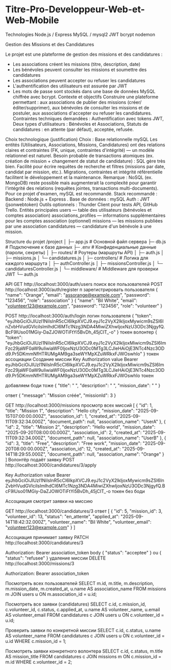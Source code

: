 # Titre-Pro-Developpeur-Web-et-Web-Mobile


Technologies
Node.js / Express
MySQL / mysql2
JWT
bcrypt
nodemon

 Gestion des Missions et des Candidatures

Le projet est une plateforme de gestion des missions et des candidatures :
- Les associations créent les missions (titre, description, date)
- Les bénévoles peuvent consulter les missions et soumettre des candidatures
- Les associations peuvent accepter ou refuser les candidatures
- L'authentification des utilisateurs est assurée par JWT
- Les mots de passe sont stockés dans une base de données MySQL chiffrée avec bcrypt.
Contexte et objectifs
Construire une plateforme permettant :
aux associations de publier des missions (créer/éditer/supprimer),
aux bénévoles de consulter les missions et de postuler,
aux associations d'accepter ou refuser les candidatures.
Contraintes techniques demandées :
Authentification avec tokens JWT,
Deux types d'utilisateurs : Bénévoles et Associations,
Statuts de candidatures : en attente (par défaut), acceptée, refusée.

 Choix technologique (justification)
Choix : Base relationnelle mySQL
Les entités (Utilisateurs, Associations, Missions, Candidatures) ont des relations claires et contraintes (FK, unique, contraintes d'intégrité) — un modèle relationnel est naturel.
Besoin probable de transactions atomiques (ex. création de mission + changement de statut de candidature) : SQL gère très bien.
Facilité pour écrire requêtes de recherche et filtres (missions par date, candidat par mission, etc.).
Migrations, contraintes et intégrité référentielle facilitent le développement et la maintenance.
Remarque : NoSQL (ex. MongoDB) reste possible mais augmenterait la complexité pour garantir l'intégrité des relations (requêtes jointes, transactions multi-documents). Pour ce projet d'examen, mySQL est recommandé.
Stack recommandé :
Backend : Node.js + Express .
Base de données : mySQL
Auth : JWT (jsonwebtoken)
Outils optionnels : Thunder Client pour tests API, GitHub Trello.
Entités principales
users — table des utilisateurs (bénévoles et comptes association)
associations_profiles — informations supplémentaires pour les comptes association (optionnel)
missions — les missions publiées par une association
candidatures — candidature d'un bénévole à une mission.

Structure du projet
/project
│
├─ app.js                 # Основной файл сервера
├─ db.js                    # Подключение к базе данных
├─ .env                     # Конфиденциальные данные (пароли, секреты)
│
├─ routes/                  # Роутеры (маршруты API)
│   ├─ auth.js
│   ├─ missions.js
│   └─ candidatures.js
│
├─ controllers/             # Логика для каждого маршрута
│   ├─ authController.js
│   ├─ missionsController.js
│   └─ candidaturesController.js
│
└─ middleware/              # Middleware для проверки JWT
    └─ auth.js

 API
 GET http://localhost:3000/auth/users поиск все пользователей 
 POST http://localhost:3000/auth/register п зарегистрировать пользователя 
{
  "name": "Orange",
  "email": "assorange@example.com",
  "password": "123456",
  "role": "association"
}
{
  "name": "Bil White",
  "email": "volunteer123@example.com",
  "password": "123456",
  "role": "volunteer"
}

POST http://localhost:3000/auth/login логин  пользователя 
{
  "token": "eyJhbGciOiJIUzI1NiIsInR5cCI6IkpXVCJ9.eyJ1c2VyX2lkIjoxMywicm9sZSI6InZvbHVudGVlciIsImlhdCI6MTc1Nzg3NDA4MiwiZXhwIjoxNzU3ODc3NjgyfQ.BcF9lUso01MGiy-DaZJOWOTiFtYi5BvDh_45jCIT_-o"
} токен волонтер
{
  "token": "eyJhbGciOiJIUzI1NiIsInR5cCI6IkpXVCJ9.eyJ1c2VyX2lkIjoxMiwicm9sZSI6ImFzc29jaWF0aW9uIiwiaWF0IjoxNzU3ODc0MTg3LCJleHAiOjE3NTc4Nzc3ODd9.Pr5DKmmNfHTRUMgAM9ga3seWYMpXZuWRkxFJWOswhIo"
} токен ассоциации 
Создание миссии
 Key Authorization   value  Bearer eyJhbGciOiJIUzI1NiIsInR5cCI6IkpXVCJ9.eyJ1c2VyX2lkIjoxMiwicm9sZSI6ImFzc29jaWF0aW9uIiwiaWF0IjoxNzU3ODc0MTg3LCJleHAiOjE3NTc4Nzc3ODd9.Pr5DKmmNfHTRUMgAM9ga3seWYMpXZuWRkxFJWOswhIo токен 

добавляем боди тоже 
{
  "title": "  ",
  "description": "  ",
  "mission_date": "  "
}


ответ {
  "message": "Mission créée",
  "missionId": 3
}

GET http://localhost:3000/missions просмотр всех  миссий 
[
  {
    "id": 1,
    "title": "Mission 1",
    "description": "Hello city",
    "mission_date": "2025-09-15T07:00:00.000Z",
    "association_id": 1,
    "created_at": "2025-09-11T09:32:34.000Z",
    "document_path": null,
    "association_name": "UserA"
  },
  {
    "id": 2,
    "title": "Mission 2",
    "description": "Hello world",
    "mission_date": "2025-09-20T08:00:00.000Z",
    "association_id": 2,
    "created_at": "2025-09-11T09:32:34.000Z",
    "document_path": null,
    "association_name": "UserB"
  },
  {
    "id": 3,
    "title": "Free",
    "description": "Free work",
    "mission_date": "2025-09-20T08:00:00.000Z",
    "association_id": 12,
    "created_at": "2025-09-14T18:29:55.000Z",
    "document_path": null,
    "association_name": "Orange"
  }
]
Волонтёр подаёт заявку
POST http://localhost:3000/candidatures/3/apply

 Key Authorization   value  Bearer eyJhbGciOiJIUzI1NiIsInR5cCI6IkpXVCJ9.eyJ1c2VyX2lkIjoxMywicm9sZSI6InZvbHVudGVlciIsImlhdCI6MTc1Nzg3NDA4MiwiZXhwIjoxNzU3ODc3NjgyfQ.BcF9lUso01MGiy-DaZJOWOTiFtYi5BvDh_45jCIT_-o токен 
без боди 



Ассоциация смотрит заявки на миссию

GET http://localhost:3000/candidatures/3 
ответ 
[
  {
    "id": 5,
    "mission_id": 3,
    "volunteer_id": 13,
    "status": "en_attente",
    "applied_at": "2025-09-14T18:42:32.000Z",
    "volunteer_name": "Bil White",
    "volunteer_email": "volunteer123@example.com"
  }
]

Ассоциация принимает заявку
PATCH http://localhost:3000/candidatures/3

Authorization: Bearer association_token
body 
{
  "status": "acceptee"
}
ou
{
  "status": "refusee"
}
удаление миссии 
DELETE  http://localhost:3000/missions/3

Authorization: Bearer association_token


Посмотреть всех пользователей
SELECT m.id, m.title, m.description, m.mission_date, m.created_at, u.name AS association_name
FROM missions m
JOIN users u ON m.association_id = u.id;

Посмотреть все заявки (candidatures)
SELECT c.id, c.mission_id, c.volunteer_id, c.status, c.applied_at, 
       u.name AS volunteer_name, u.email AS volunteer_email
FROM candidatures c
JOIN users u ON c.volunteer_id = u.id;

Проверить заявки по конкретной миссии
SELECT c.id, c.status, u.name AS volunteer_name
FROM candidatures c
JOIN users u ON c.volunteer_id = u.id
WHERE c.mission_id = 1;

Посмотреть заявки конкретного волонтера
SELECT c.id, c.status, m.title AS mission_title
FROM candidatures c
JOIN missions m ON c.mission_id = m.id
WHERE c.volunteer_id = 2;



































